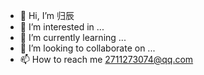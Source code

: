 - 👋 Hi, I’m 归辰
- 👀 I’m interested in ...
- 🌱 I’m currently learning ...
- 💞️ I’m looking to collaborate on ...
- 📫 How to reach me 2711273074@qq.com

<!---
15188261615/15188261615 is a ✨ special ✨ repository because its `README.md` (this file) appears on your GitHub profile.
You can click the Preview link to take a look at your changes.
--->
